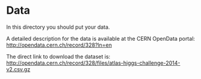 # Data
In this directory you should put your data.

A detailed description for the data is available at the CERN OpenData portal: http://opendata.cern.ch/record/328?ln=en

The direct link to download the dataset is:
http://opendata.cern.ch/record/328/files/atlas-higgs-challenge-2014-v2.csv.gz